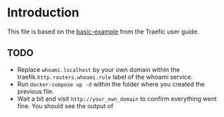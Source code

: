 # Introduction

This file is based on the [basic-example](https://doc.traefik.io/traefik/user-guides/docker-compose/basic-example/) from the Traefic user guide.

## TODO

- Replace `whoami.localhost` by your own domain within the traefik.`http.routers.whoami.rule` label of the whoami service.
- Run `docker-compose up -d` within the folder where you created the previous file.
- Wait a bit and visit `http://your_own_domain` to confirm everything went fine. You should see the output of 